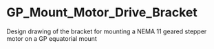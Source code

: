 # GP_Mount_Motor_Drive_Bracket
Design drawing of the bracket for mounting a NEMA 11 geared stepper motor on a GP equatorial mount

